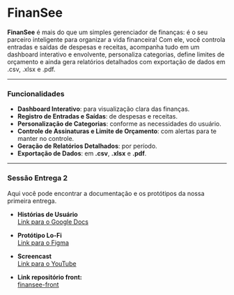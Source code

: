 # FinanSee

**FinanSee** é mais do que um simples gerenciador de finanças: é o seu parceiro inteligente para organizar a vida financeira! Com ele, você controla entradas e saídas de despesas e receitas, acompanha tudo em um dashboard interativo e envolvente, personaliza categorias, define limites de orçamento e ainda gera relatórios detalhados com exportação de dados em .csv, .xlsx e .pdf.

---

### Funcionalidades

- **Dashboard Interativo**: para visualização clara das finanças.  
- **Registro de Entradas e Saídas**: de despesas e receitas.  
- **Personalização de Categorias**: conforme as necessidades do usuário.  
- **Controle de Assinaturas e Limite de Orçamento**: com alertas para te manter no controle.  
- **Geração de Relatórios Detalhados**: por período.  
- **Exportação de Dados**: em **.csv**, **.xlsx** e **.pdf**.  

---

### Sessão Entrega 2

Aqui você pode encontrar a documentação e os protótipos da nossa primeira entrega.

- **Histórias de Usuário**  
  [Link para o Google Docs](https://docs.google.com/document/d/1YpY6v586SQlHsqJYBKwsifRjCLia-7XnGeL71hH13EA/edit?usp=sharing)

- **Protótipo Lo-Fi**  
  [Link para o Figma](https://www.figma.com/design/4wH4L6HfMEiwLSlrT983Lf/Untitled?t=UuScbsbhlYCsmGpJ-1)

- **Screencast**  
  [Link para o YouTube](https://youtu.be/TrUeBKmW7wQ?si=ryNm6PwUTuZHav1W)

- **Link repositório front:**  
  [finansee-front](https://github.com/dayvidcristiano/finansee-web.git)
